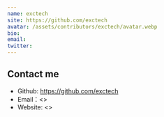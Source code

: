 ```yaml
---
name: exctech
site: https://github.com/exctech
avatar: /assets/contributors/exctech/avatar.webp
bio:
email:
twitter:
---
```


## Contact me

- Github: <https://github.com/exctech>
- Email：<>
- Website: <>
